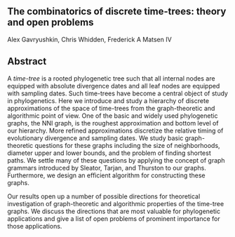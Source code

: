 ## The combinatorics of discrete time-trees: theory and open problems

Alex Gavryushkin, Chris Whidden, Frederick A Matsen IV

## Abstract

A *time-tree* is a rooted phylogenetic tree such that all internal nodes are equipped with absolute divergence dates and all leaf nodes are equipped with sampling dates. Such time-trees have become a central object of study in phylogenetics. Here we introduce and study a hierarchy of discrete approximations of the space of time-trees from the graph-theoretic and algorithmic point of view. One of the basic and widely used phylogenetic graphs, the NNI graph, is the roughest approximation and bottom level of our hierarchy. More refined approximations discretize the relative timing of evolutionary divergence and sampling dates. We study basic graph-theoretic questions for these graphs including the size of neighborhoods, diameter upper and lower bounds, and the problem of finding shortest paths. We settle many of these questions by applying the concept of graph grammars introduced by Sleator, Tarjan, and Thurston to our graphs. Furthermore, we design an efficient algorithm for constructing these graphs.

Our results open up a number of possible directions for theoretical investigation of graph-theoretic and algorithmic properties of the time-tree graphs. We discuss the directions that are most valuable for phylogenetic applications and give a list of open problems of prominent importance for those applications.
